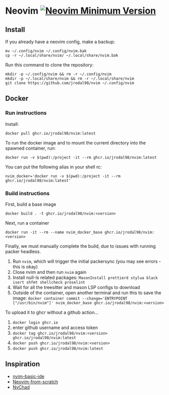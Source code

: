 # Neovim [![Neovim Minimum Version](https://img.shields.io/badge/Neovim-0.8.0-blueviolet.svg?style=flat-square&logo=Neovim&color=90E59A&logoColor=white)](https://github.com/neovim/neovim)

## Install

If you already have a neovim config, make a backup:

```
mv ~/.config/nvim ~/.config/nvim.bak
cp -r ~/.local/share/nvim/ ~/.local/share/nvim.bak
```

Run this command to clone the repository:

```
mkdir -p ~/.config/nvim && rm -r ~/.config/nvim
mkdir -p ~/.local/share/nvim && rm -r ~/.local/share/nvim
git clone https://github.com/jrodal98/nvim ~/.config/nvim
```

## Docker

### Run instructions

Install:

```
docker pull ghcr.io/jrodal98/nvim:latest
```

To run the docker image and to mount the current directory into the spawned container, run:

```
docker run -v $(pwd):/project -it --rm ghcr.io/jrodal98/nvim:latest
```

You can put the following alias in your shell rc:

```
nvim_docker='docker run -v $(pwd):/project -it --rm ghcr.io/jrodal98/nvim:latest'
```

### Build instructions

First, build a base image

```
docker build . -t ghcr.io/jrodal98/nvim:<version>
```

Next, run a container

```
docker run -it --rm --name nvim_docker_base ghcr.io/jrodal98/nvim:<version>
```

Finally, we must manually complete the build, due to issues with running packer headless.

1. Run `nvim`, which will trigger the initial packersync (you may see errors - this is okay)
2. Close nvim and then run `nvim` again
3. Install null-ls related packages: `MasonInstall prettierd stylua black isort shfmt shellcheck proselint`
4. Wait for all the treesitter and mason LSP configs to download
5. Outside of the container, open another terminal and run this to save the image: `docker container commit --change='ENTRYPOINT ["/usr/bin/nvim"]' nvim_docker_base ghcr.io/jrodal98/nvim:<version>`

To upload it to ghcr without a github action...

1. `docker login ghcr.io`
2. enter github username and access token
3. `docker tag ghcr.io/jrodal98/nvim:<version> ghcr.io/jrodal98/nvim:latest`
4. `docker push ghcr.io/jrodal98/nvim:<version>`
5. `docker push ghcr.io/jrodal98/nvim:latest`

## Inspiration

- [nvim-basic-ide](https://github.com/LunarVim/nvim-basic-ide)
- [Neovim-from-scratch](https://github.com/LunarVim/Neovim-from-scratch)
- [NvChad](https://github.com/NvChad/NvChad)
